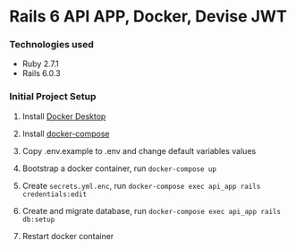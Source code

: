 # Rails 6 API APP, Docker, Devise JWT

### Technologies used

- Ruby 2.7.1
- Rails 6.0.3

### Initial Project Setup

  1. Install [Docker Desktop](https://www.docker.com/p2.roducts/docker-desktop)

  2. Install [docker-compose](https://docs.docker.com/compose/install/)

  3. Copy .env.example to .env and change default variables values

  4. Bootstrap a docker container, run `docker-compose up`

  5. Create `secrets.yml.enc`, run `docker-compose exec api_app rails credentials:edit`

  6. Create and migrate database, run `docker-compose exec api_app rails db:setup`

  7. Restart docker container
